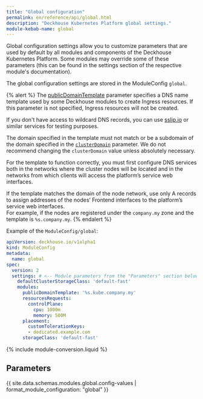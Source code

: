 ```yaml
---
title: "Global configuration"
permalink: en/reference/api/global.html
description: "Deckhouse Kubernetes Platform global settings."
module-kebab-name: global
---
```


Global configuration settings allow you to customize parameters that are used by default by all modules and components of the Deckhouse Kubernetes Platform. Some modules may override some of these parameters (this can be found in the settings section of the respective module's documentation).

The global configuration settings are stored in the ModuleConfig `global`.

{% alert %}
The [publicDomainTemplate](#parameters-modules-publicdomaintemplate) parameter specifies a DNS name template used by some Deckhouse modules to create Ingress resources. If this parameter is not specified, Ingress resources will not be created.

If you don't have access to wildcard DNS records, you can use [sslip.io](https://sslip.io) or similar services for testing purposes.

The domain specified in the template must not match or be a subdomain of the domain specified in the [`clusterDomain`](./installing/configuration.html#clusterconfiguration-clusterdomain) parameter. We do not recommend changing the `clusterDomain` value unless absolutely necessary.

For the template to function correctly, you must first configure DNS services both in the networks where the cluster nodes will be located and in the networks from which clients will access the platform’s service web interfaces.

If the template matches the domain of the node network, use only A records to assign addresses of the nodes’ Frontend interfaces to the platform’s service web interfaces.  
For example, if the nodes are registered under the `company.my` zone and the template is `%s.company.my`.
{% endalert %}

Example of the `ModuleConfig/global`:

```yaml
apiVersion: deckhouse.io/v1alpha1
kind: ModuleConfig
metadata:
  name: global
spec:
  version: 2
  settings: # <-- Module parameters from the "Parameters" section below.
    defaultClusterStorageClass: 'default-fast'
    modules:
      publicDomainTemplate: '%s.kube.company.my'
      resourcesRequests:
        controlPlane:
          cpu: 1000m
          memory: 500M
      placement:
        customTolerationKeys:
        - dedicated.example.com
      storageClass: 'default-fast'
```

{% include module-conversion.liquid %}

## Parameters

{{ site.data.schemas.modules.global.config-values | format_module_configuration: "global" }}
